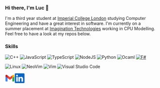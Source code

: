 ### Hi there, I'm Luc 👋

I'm a third year student at [Imperial College London](https://imperial.ac.uk) studying Computer Engineering and have a great interest in software. I'm currently on a summer placement at [Imagination Technologies](https://www.imaginationtech.com/) working in CPU Modelling. Feel free to have a look at my repos below.

### Skills

![C++](https://img.shields.io/badge/C++-00599C?logo=cplusplus&logoColor=white&style=for-the-badge)
![JavaScript](https://img.shields.io/badge/JavaScript-F7DF1E?logo=javascript&logoColor=black&style=for-the-badge)
![TypeScript](https://img.shields.io/badge/TypeScript-3178C6?logo=typescript&logoColor=white&style=for-the-badge)
![NodeJS](https://img.shields.io/badge/NodeJS-339933?logo=nodedotjs&logoColor=white&style=for-the-badge)
![Python](https://img.shields.io/badge/Python-3776AB?logo=python&logoColor=white&style=for-the-badge)
![Ocaml](https://img.shields.io/badge/Ocaml-EC6813?logo=ocaml&logoColor=white&style=for-the-badge)
[![F#](https://img.shields.io/badge/F%23-87CEEB?style=for-the-badge)](https://fsharp.org/)
<!-- ![Rust](https://img.shields.io/badge/Rust-000000?logo=rust&logoColor=white&style=for-the-badge) -->
![Linux](https://img.shields.io/badge/Linux-FCC624?logo=Linux&logoColor=black&style=for-the-badge)
![NeoVim](https://img.shields.io/badge/NeoVim-57A143?logo=neovim&logoColor=white&style=for-the-badge)
![Vim](https://img.shields.io/badge/Vim-019733?logo=vim&logoColor=white&style=for-the-badge)
![Visual Studio Code](https://img.shields.io/badge/VSCode-007ACC?logo=visualstudiocode&logoColor=white&style=for-the-badge)

<a href="mailto:luc.xav.jones@gmail.com">
    <img height="32" align="left" alt="Mail" src="icons/gmail.png" />
</a>

<a href="https://www.linkedin.com/in/luc-jones-473261257/">
    <img height="32" align="left" alt="LinkedIn" src="icons/linkedin.png" />
</a>

<!--
**lucjones02/lucjones02** is a ✨ _special_ ✨ repository because its `README.md` (this file) appears on your GitHub profile.

Here are some ideas to get you started:

- 🔭 I’m currently working on ...
- 🌱 I’m currently learning ...
- 👯 I’m looking to collaborate on ...
- 🤔 I’m looking for help with ...
- 💬 Ask me about ...
- 📫 How to reach me: ...
- 😄 Pronouns: ...
- ⚡ Fun fact: ...
-->
